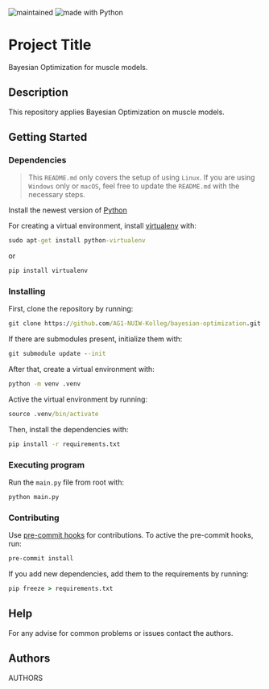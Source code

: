 ![maintained](https://img.shields.io/static/v1?label=Maintained%3F&message=yes&color=brightgreen)
![made with Python](https://img.shields.io/static/v1?label=made%20with&message=Python&color=007396&logo=Python)
# Project Title
Bayesian Optimization for muscle models.

## Description
This repository applies Bayesian Optimization on muscle models.

## Getting Started

### Dependencies

> This `README.md` only covers the setup of using `Linux`. If you are using `Windows` only or `macOS`, feel free to update the `README.md` with the necessary steps.

Install the newest version of [Python](https://www.python.org/downloads/)

For creating a virtual environment, install [virtualenv](https://virtualenv.pypa.io/en/latest/) with:

```cmd
sudo apt-get install python-virtualenv
```

or

```cmd
pip install virtualenv
```

### Installing

First, clone the repository by running:
```cmd
git clone https://github.com/AG1-NUIW-Kolleg/bayesian-optimization.git
```

If there are submodules present, initialize them with:
```cmd
git submodule update --init
```

After that, create a virtual environment with:
```cmd
python -m venv .venv
```

Active the virtual environment by running:
```cmd
source .venv/bin/activate
```

Then, install the dependencies with:
```cmd
pip install -r requirements.txt
```

### Executing program

Run the `main.py` file from root with:
```cmd
python main.py
```

### Contributing

Use [pre-commit hooks](https://pre-commit.com/) for contributions. To active the pre-commit hooks, run:
```cmd
pre-commit install
```

If you add new dependencies, add them to the requirements by running:
```cmd
pip freeze > requirements.txt
```

## Help

For any advise for common problems or issues contact the authors.

## Authors

AUTHORS
